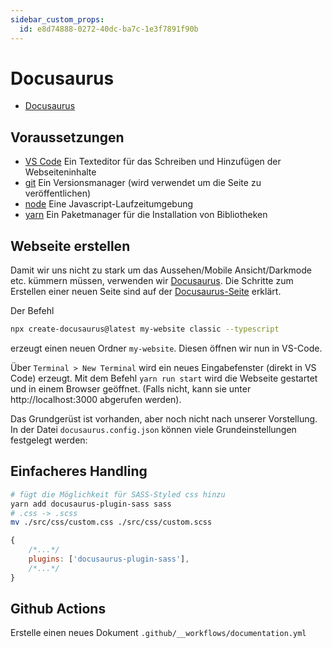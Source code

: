 ```yaml
---
sidebar_custom_props:
  id: e8d74888-0272-40dc-ba7c-1e3f7891f90b
---
```


# Docusaurus
- [Docusaurus](https://docusaurus.io/)

## Voraussetzungen
- [VS Code](https://code.visualstudio.com/) Ein Texteditor für das Schreiben und Hinzufügen der Webseiteninhalte
- [git](https://git-scm.com/) Ein Versionsmanager (wird verwendet um die Seite zu veröffentlichen)
- [node](https://nodejs.org/de/) Eine Javascript-Laufzeitumgebung
- [yarn](https://classic.yarnpkg.com/lang/en/)  Ein Paketmanager für die Installation von Bibliotheken

## Webseite erstellen

Damit wir uns nicht zu stark um das Aussehen/Mobile Ansicht/Darkmode etc. kümmern müssen, verwenden wir [Docusaurus](https://docusaurus.io/). Die Schritte zum Erstellen einer neuen Seite sind auf der [Docusaurus-Seite](https://docusaurus.io/docs/installation) erklärt.

Der Befehl

```sh
npx create-docusaurus@latest my-website classic --typescript
```

erzeugt einen neuen Ordner `my-website`. Diesen öffnen wir nun in VS-Code.

Über `Terminal > New Terminal` wird ein neues Eingabefenster (direkt in VS Code) erzeugt. Mit dem Befehl `yarn run start` wird die Webseite gestartet und in einem Browser geöffnet. (Falls nicht, kann sie unter http://localhost:3000 abgerufen werden).

Das Grundgerüst ist vorhanden, aber noch nicht nach unserer Vorstellung. In der Datei `docusaurus.config.json` können viele Grundeinstellungen festgelegt werden:

## Einfacheres Handling

```sh
# fügt die Möglichkeit für SASS-Styled css hinzu
yarn add docusaurus-plugin-sass sass
# .css -> .scss
mv ./src/css/custom.css ./src/css/custom.scss
```

```js title=docusaurus.config.js
{
    /*...*/
    plugins: ['docusaurus-plugin-sass'],
    /*...*/
}
```

## Github Actions

Erstelle einen neues Dokument `.github/__workflows/documentation.yml`
